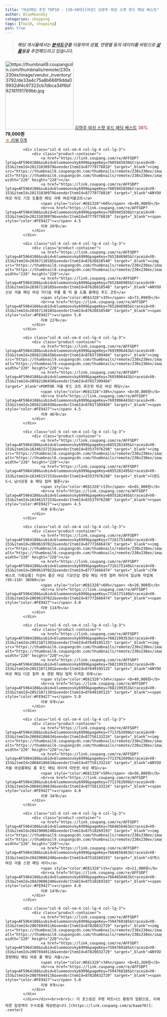 ```yaml
---
title: "여성패딩 추천 TOP10 - [20~50대][여성] 김영주 여성 스팟 후드 패딩 베스트"
author: BlueMoonSky
categories: shopping
tags: [Top10, shopping]
pin: true
---
```


> ##### 해당 게시물에서는 [**분석도구**](https://itemscout.io/)를 이용하여 **성별**, **연령별** 등의 데이터를 바탕으로 [**상품**](https://link.coupang.com/a/baae76)들을 추천해드리고 있습니다.
<div class="container"><div class="row">
            <div class="col-6 col-sm-4 col-lg-4 col-lg-3">
                <div class="product-container">
                    <a href="https://link.coupang.com/re/AFFSDP?lptag=AF5964186&subid=bluemoonsky6999&pageKey=7619317209&traceid=V0-153&itemId=20197087924&vendorItemId=87287993844" target="_blank"><img src="https://thumbnail9.coupangcdn.com/thumbnails/remote/230x230ex/image/vendor_inventory/3792/de33a4c75a8b666f9dda09932df4c97322cb7dbca34f6bf62181f91769bb.jpg" alt="https://thumbnail9.coupangcdn.com/thumbnails/remote/230x230ex/image/vendor_inventory/3792/de33a4c75a8b666f9dda09932df4c97322cb7dbca34f6bf62181f91769bb.jpg" width="220" height="220"></a>
                    <a href="https://link.coupang.com/re/AFFSDP?lptag=AF5964186&subid=bluemoonsky6999&pageKey=7619317209&traceid=V0-153&itemId=20197087924&vendorItemId=87287993844" target="_blank">김영주 여성 스팟 후드 패딩 베스트</a>
                    <span style="color:#E61328">38%</span> <b>79,000원</b>
                    <br><a href="https://link.coupang.com/re/AFFSDP?lptag=AF5964186&subid=bluemoonsky6999&pageKey=7619317209&traceid=V0-153&itemId=20197087924&vendorItemId=87287993844" target="_blank"><span style="color:#FE9427">★</span> 
                    리뷰 0개</a>
                </div>
            </div>
            
            <div class="col-6 col-sm-4 col-lg-4 col-lg-3">
                <div class="product-container">
                    <a href="https://link.coupang.com/re/AFFSDP?lptag=AF5964186&subid=bluemoonsky6999&pageKey=7605945830&traceid=V0-153&itemId=20131830979&vendorItemId=87779778810" target="_blank"><img src="https://thumbnail6.coupangcdn.com/thumbnails/remote/230x230ex/image/vendor_inventory/e05c/f283269d69714d2cc2853e97faa2afb420b98a828ceff441f6cfa05c34e8.jpg" alt="https://thumbnail6.coupangcdn.com/thumbnails/remote/230x230ex/image/vendor_inventory/e05c/f283269d69714d2cc2853e97faa2afb420b98a828ceff441f6cfa05c34e8.jpg" width="220" height="220"></a>
                    <a href="https://link.coupang.com/re/AFFSDP?lptag=AF5964186&subid=bluemoonsky6999&pageKey=7605945830&traceid=V0-153&itemId=20131830979&vendorItemId=87779778810" target="_blank">ANYOU 여성 하프 기모 도톰한 패딩 극복 여성겨울코트</a>
                    <span style="color:#E61328">60%</span> <b>49,980원</b>
                    <br><a href="https://link.coupang.com/re/AFFSDP?lptag=AF5964186&subid=bluemoonsky6999&pageKey=7605945830&traceid=V0-153&itemId=20131830979&vendorItemId=87779778810" target="_blank"><span style="color:#FE9427">★</span> 4.5
                    리뷰 20개</a>
                </div>
            </div>
            
            <div class="col-6 col-sm-4 col-lg-4 col-lg-3">
                <div class="product-container">
                    <a href="https://link.coupang.com/re/AFFSDP?lptag=AF5964186&subid=bluemoonsky6999&pageKey=7652846985&traceid=V0-153&itemId=20367110185&vendorItemId=87626818540" target="_blank"><img src="https://thumbnail8.coupangcdn.com/thumbnails/remote/230x230ex/image/vendor_inventory/9e7e/019e795682d2d1029b092359f177d85ce6f533e04a80dde16b5e4424ed7b.jpg" alt="https://thumbnail8.coupangcdn.com/thumbnails/remote/230x230ex/image/vendor_inventory/9e7e/019e795682d2d1029b092359f177d85ce6f533e04a80dde16b5e4424ed7b.jpg" width="220" height="220"></a>
                    <a href="https://link.coupang.com/re/AFFSDP?lptag=AF5964186&subid=bluemoonsky6999&pageKey=7652846985&traceid=V0-153&itemId=20367110185&vendorItemId=87626818540" target="_blank">ANYOU신상 겨울 패딩 여성 미디움 무릎 롱 빅 울 도톰 롱패딩 후드 코트</a>
                    <span style="color:#E61328">35%</span> <b>73,090원</b>
                    <br><a href="https://link.coupang.com/re/AFFSDP?lptag=AF5964186&subid=bluemoonsky6999&pageKey=7652846985&traceid=V0-153&itemId=20367110185&vendorItemId=87626818540" target="_blank"><span style="color:#FE9427">★</span> 5.0
                    리뷰 22개</a>
                </div>
            </div>
            
            <div class="col-6 col-sm-4 col-lg-4 col-lg-3">
                <div class="product-container">
                    <a href="https://link.coupang.com/re/AFFSDP?lptag=AF5964186&subid=bluemoonsky6999&pageKey=7693996443&traceid=V0-153&itemId=20582186450&vendorItemId=87657309484" target="_blank"><img src="https://thumbnail9.coupangcdn.com/thumbnails/remote/230x230ex/image/vendor_inventory/cfb0/39d0f694b537318d2d29ceb9e9083b8dea1d84763cd3ccf70c6c20bc5cdc.jpg" alt="https://thumbnail9.coupangcdn.com/thumbnails/remote/230x230ex/image/vendor_inventory/cfb0/39d0f694b537318d2d29ceb9e9083b8dea1d84763cd3ccf70c6c20bc5cdc.jpg" width="220" height="220"></a>
                    <a href="https://link.coupang.com/re/AFFSDP?lptag=AF5964186&subid=bluemoonsky6999&pageKey=7693996443&traceid=V0-153&itemId=20582186450&vendorItemId=87657309484" target="_blank">POMTOR 겨울 후드 코트 루즈핏 하프 여성 패딩</a>
                    <span style="color:#E61328">38%</span> <b>30,800원</b>
                    <br><a href="https://link.coupang.com/re/AFFSDP?lptag=AF5964186&subid=bluemoonsky6999&pageKey=7693996443&traceid=V0-153&itemId=20582186450&vendorItemId=87657309484" target="_blank"><span style="color:#FE9427">★</span> 4.5
                    리뷰 46개</a>
                </div>
            </div>
            
            <div class="col-6 col-sm-4 col-lg-4 col-lg-3">
                <div class="product-container">
                    <a href="https://link.coupang.com/re/AFFSDP?lptag=AF5964186&subid=bluemoonsky6999&pageKey=6855282495&traceid=V0-153&itemId=16346157253&vendorItemId=83537976298" target="_blank"><img src="https://thumbnail6.coupangcdn.com/thumbnails/remote/230x230ex/image/vendor_inventory/b6b7/837d83df2505b518a8b19fc6d72c3029a708cf26b871e8c2846e998b745f.jpg" alt="https://thumbnail6.coupangcdn.com/thumbnails/remote/230x230ex/image/vendor_inventory/b6b7/837d83df2505b518a8b19fc6d72c3029a708cf26b871e8c2846e998b745f.jpg" width="220" height="220"></a>
                    <a href="https://link.coupang.com/re/AFFSDP?lptag=AF5964186&subid=bluemoonsky6999&pageKey=6855282495&traceid=V0-153&itemId=16346157253&vendorItemId=83537976298" target="_blank">디센도 S~L 남녀공용 숏 패딩 점퍼 웰론</a>
                    <span style="color:#E61328">13%</span> <b>65,900원</b>
                    <br><a href="https://link.coupang.com/re/AFFSDP?lptag=AF5964186&subid=bluemoonsky6999&pageKey=6855282495&traceid=V0-153&itemId=16346157253&vendorItemId=83537976298" target="_blank"><span style="color:#FE9427">★</span> 4.5
                    리뷰 6개</a>
                </div>
            </div>
            
            <div class="col-6 col-sm-4 col-lg-4 col-lg-3">
                <div class="product-container">
                    <a href="https://link.coupang.com/re/AFFSDP?lptag=AF5964186&subid=bluemoonsky6999&pageKey=7716175140&traceid=V0-153&itemId=20696197022&vendorItemId=87771666474" target="_blank"><img src="https://thumbnail6.coupangcdn.com/thumbnails/remote/230x230ex/image/vendor_inventory/f973/b0d8e4e4a2c92eeeca662fa8494b64a6dd7e54f5d6b045916a1241f6cd1e.jpg" alt="https://thumbnail6.coupangcdn.com/thumbnails/remote/230x230ex/image/vendor_inventory/f973/b0d8e4e4a2c92eeeca662fa8494b64a6dd7e54f5d6b045916a1241f6cd1e.jpg" width="220" height="220"></a>
                    <a href="https://link.coupang.com/re/AFFSDP?lptag=AF5964186&subid=bluemoonsky6999&pageKey=7716175140&traceid=V0-153&itemId=20696197022&vendorItemId=87771666474" target="_blank">[FW 베스트 기획상품] 가성비 좋은 여성 기모안감 경량 패딩 자켓 점퍼 하이넥 일상복 작업복 (95~110) JW360</a>
                    <span style="color:#E61328">60%</span> <b>20,900원</b>
                    <br><a href="https://link.coupang.com/re/AFFSDP?lptag=AF5964186&subid=bluemoonsky6999&pageKey=7716175140&traceid=V0-153&itemId=20696197022&vendorItemId=87771666474" target="_blank"><span style="color:#FE9427">★</span> 4.0
                    리뷰 114개</a>
                </div>
            </div>
            
            <div class="col-6 col-sm-4 col-lg-4 col-lg-3">
                <div class="product-container">
                    <a href="https://link.coupang.com/re/AFFSDP?lptag=AF5964186&subid=bluemoonsky6999&pageKey=7682199353&traceid=V0-153&itemId=20521871301&vendorItemId=87649105125" target="_blank"><img src="https://thumbnail6.coupangcdn.com/thumbnails/remote/230x230ex/image/vendor_inventory/f5bb/e1f345f5c888c2b89dcc822d7e542d317d87c94d80ddebbb0f89f99d0c88.jpg" alt="https://thumbnail6.coupangcdn.com/thumbnails/remote/230x230ex/image/vendor_inventory/f5bb/e1f345f5c888c2b89dcc822d7e542d317d87c94d80ddebbb0f89f99d0c88.jpg" width="220" height="220"></a>
                    <a href="https://link.coupang.com/re/AFFSDP?lptag=AF5964186&subid=bluemoonsky6999&pageKey=7682199353&traceid=V0-153&itemId=20521871301&vendorItemId=87649105125" target="_blank">ANYOU 여성 패딩 다운 점퍼 숏 경량 패딩 점퍼 두꺼운 외투</a>
                    <span style="color:#E61328">34%</span> <b>49,800원</b>
                    <br><a href="https://link.coupang.com/re/AFFSDP?lptag=AF5964186&subid=bluemoonsky6999&pageKey=7682199353&traceid=V0-153&itemId=20521871301&vendorItemId=87649105125" target="_blank"><span style="color:#FE9427">★</span> 5.0
                    리뷰 9개</a>
                </div>
            </div>
            
            <div class="col-6 col-sm-4 col-lg-4 col-lg-3">
                <div class="product-container">
                    <a href="https://link.coupang.com/re/AFFSDP?lptag=AF5964186&subid=bluemoonsky6999&pageKey=7713762699&traceid=V0-153&itemId=20684186634&vendorItemId=87756133224" target="_blank"><img src="https://thumbnail6.coupangcdn.com/thumbnails/remote/230x230ex/image/vendor_inventory/b7fc/4f693e6a4388fe96e3a757991bec2bc5d500ca120d1a3458d327665c051e.jpg" alt="https://thumbnail6.coupangcdn.com/thumbnails/remote/230x230ex/image/vendor_inventory/b7fc/4f693e6a4388fe96e3a757991bec2bc5d500ca120d1a3458d327665c051e.jpg" width="220" height="220"></a>
                    <a href="https://link.coupang.com/re/AFFSDP?lptag=AF5964186&subid=bluemoonsky6999&pageKey=7713762699&traceid=V0-153&itemId=20684186634&vendorItemId=87756133224" target="_blank">ANYOU겨울 여성롱패딩 롱 후드 패딩 하이넥 따뜻한 여성 패딩</a>
                    <span style="color:#E61328">50%</span> <b>56,800원</b>
                    <br><a href="https://link.coupang.com/re/AFFSDP?lptag=AF5964186&subid=bluemoonsky6999&pageKey=7713762699&traceid=V0-153&itemId=20684186634&vendorItemId=87756133224" target="_blank"><span style="color:#FE9427">★</span> 4.0
                    리뷰 34개</a>
                </div>
            </div>
            
            <div class="col-6 col-sm-4 col-lg-4 col-lg-3">
                <div class="product-container">
                    <a href="https://link.coupang.com/re/AFFSDP?lptag=AF5964186&subid=bluemoonsky6999&pageKey=7664656463&traceid=V0-153&itemId=20429086240&vendorItemId=87510269193" target="_blank"><img src="https://thumbnail9.coupangcdn.com/thumbnails/remote/230x230ex/image/vendor_inventory/f684/0a091efeb2bcc56f45e0a156416e4e2c5a2704d7cd5f59ad23cd6f7eb3df.jpg" alt="https://thumbnail9.coupangcdn.com/thumbnails/remote/230x230ex/image/vendor_inventory/f684/0a091efeb2bcc56f45e0a156416e4e2c5a2704d7cd5f59ad23cd6f7eb3df.jpg" width="220" height="220"></a>
                    <a href="https://link.coupang.com/re/AFFSDP?lptag=AF5964186&subid=bluemoonsky6999&pageKey=7664656463&traceid=V0-153&itemId=20429086240&vendorItemId=87510269193" target="_blank">모렉스 여성 겨울 스판 패딩 바지</a>
                    <span style="color:#E61328">1%</span> <b>21,900원</b>
                    <br><a href="https://link.coupang.com/re/AFFSDP?lptag=AF5964186&subid=bluemoonsky6999&pageKey=7664656463&traceid=V0-153&itemId=20429086240&vendorItemId=87510269193" target="_blank"><span style="color:#FE9427">★</span> 4.0
                    리뷰 14개</a>
                </div>
            </div>
            
            <div class="col-6 col-sm-4 col-lg-4 col-lg-3">
                <div class="product-container">
                    <a href="https://link.coupang.com/re/AFFSDP?lptag=AF5964186&subid=bluemoonsky6999&pageKey=7594760185&traceid=V0-153&itemId=20076949116&vendorItemId=87820832729" target="_blank"><img src="https://thumbnail8.coupangcdn.com/thumbnails/remote/230x230ex/image/vendor_inventory/848c/4a7a98eb7b3bcfd8921335622c6e8f9b9b31cc7579ce789ad4633b703859.jpg" alt="https://thumbnail8.coupangcdn.com/thumbnails/remote/230x230ex/image/vendor_inventory/848c/4a7a98eb7b3bcfd8921335622c6e8f9b9b31cc7579ce789ad4633b703859.jpg" width="220" height="220"></a>
                    <a href="https://link.coupang.com/re/AFFSDP?lptag=AF5964186&subid=bluemoonsky6999&pageKey=7594760185&traceid=V0-153&itemId=20076949116&vendorItemId=87820832729" target="_blank">ANYOU 경량패딩 패딩 여중 롱 패딩 겨울</a>
                    <span style="color:#E61328">34%</span> <b>43,260원</b>
                    <br><a href="https://link.coupang.com/re/AFFSDP?lptag=AF5964186&subid=bluemoonsky6999&pageKey=7594760185&traceid=V0-153&itemId=20076949116&vendorItemId=87820832729" target="_blank"><span style="color:#FE9427">★</span> 5.0
                    리뷰 9개</a>
                </div>
            </div>
            </div></div><br><br>[👉 이 포스팅은 쿠팡 파트너스 활동의 일환으로, 이에 따른 일정액의 수수료를 제공받습니다.](https://link.coupang.com/a/baae76){: .center}